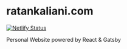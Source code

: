 # ratankaliani.com
[![Netlify Status](https://api.netlify.com/api/v1/badges/f17a8e12-d4a3-46a8-a6a6-8257b4c5e2a9/deploy-status)](https://ratankaliani.com)


Personal Website powered by React & Gatsby
